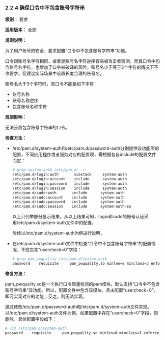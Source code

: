 ### 2.2.4 确保口令中不包含账号字符串

**级别：** 要求

**适用版本：** 全部

**规则说明：** 

为了用户账号的安全，要求配置“口令中不包含账号字符串”功能。

口令跟账号名字符相同，或者是账号名字符逆序容易被攻击者猜测，而且口令中包含账号名字符，也增加了口令被破译的风险。账号名小于等于3个字符的情况下不作要求，但建议实际场景中设置长度合理的账号名。

账号名大于3个字符时，其口令不能是如下字符：

- 账号名称
- 账号名称逆序
- 包含账号名称字符

**规则影响：**

无法设置包含账号字符串的口令。

**检查方法：**

- /etc/pam.d/system-auth和/etc/pam.d/password-auth分别提供该功能项的配置，不同应用程序或者服务对应的配置项，需根据各自include的配置文件而定：

  ```bash
  # grep system-auth /etc/pam.d/ -r
  /etc/pam.d/login:auth       substack     system-auth
  /etc/pam.d/login:account    include      system-auth
  /etc/pam.d/login:password   include      system-auth
  /etc/pam.d/login:session    include      system-auth
  /etc/pam.d/sudo:auth       include      system-auth
  /etc/pam.d/sudo:account    include      system-auth
  /etc/pam.d/sudo:password   include      system-auth
  /etc/pam.d/sudo:session    include      system-auth-su
  ```

  以上只列举部分显示结果，从以上结果可知，login和sudo的账号认证采用/etc/pam.d/system-auth文件中的配置。

  后续以/etc/pam.d/system-auth为例进行说明。

- 在/etc/pam.d/system-auth文件中检查“口令中不包含账号字符串”的配置情况，不应包含“usercheck=0”字段：

  ```bash
  # grep pam_pwquality /etc/pam.d/system-auth
  password    requisite     pam_pwquality.so minlen=8 minclass=3 enforce_for_root try_first_pass local_users_only retry=3 dcredit=0 ucredit=0 lcredit=0 ocredit=0
  ```

**修复方法：**

pam_pwquality.so是一个执行口令质量检测的pam模块，默认支持“口令中不包含账号字符串”该功能。所以，配置文件中包含该模块，且未配置“usercheck=0”，即可实现对应的功能；反之，则无法实现。

通过修改/etc/pam.d/password-auth和/etc/pam.d/system-auth文件实现。以/etc/pam.d/system-auth文件为例，如果配置中存在“usercheck=0”字段，则删除，具体配置字段如下：

```bash
# vim /etc/pam.d/system-auth
password    requisite     pam_pwquality.so minlen=8 minclass=3 enforce_for_root try_first_pass local_users_only retry=3 dcredit=0 ucredit=0 lcredit=0 ocredit=0
```